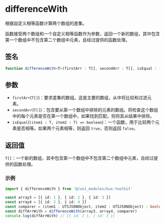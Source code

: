 # differenceWith

根据自定义相等函数计算两个数组的差集。

函数接受两个数组和一个自定义相等函数作为参数，返回一个新的数组，其中包含第一个数组中不包含第二个数组中元素，且经过提供的函数处理。

## 签名

```ts
function differenceWith<T>(firstArr : T[], secondArr : T[], isEqual : (item1 : T, item2 : T) => boolean) : T[]
```

## 参数

+ `firstArr`(`T[]`)：要求差集的数组。这是主要的数组，从中将比较和过滤元素。
+ `secondArr`(`T[]`)：包含要从第一个数组中排除的元素的数组。将检查这个数组中的每个元素是否在第一个数组中，如果找到匹配，则将其从结果中排除。
+ `isEqual`(`(item1 : T, item2 : T) => boolean`)：一个函数，用于比较两个元素是否相等。如果两个元素相等，则返回 `true`，否则返回 `false`。

## 返回值

`T[]`：一个新的数组，其中包含第一个数组中不包含第二个数组中元素，且经过提供的函数处理。

### 示例

```ts
import { differenceWith } from '@/uni_modules/kux-toolkit'

const array3 = [{ id: 1 }, { id: 2 }, { id: 3 }]
const array4 = [{ id: 2 }, { id: 4 }]
const comparer = (item1 : UTSJSONObject, item2 : UTSJSONObject) : boolean => item1.get('id') == item2.get('id')
const diffArrWith = differenceWith(array3, array4, comparer)
console.log(diffArrWith) // [{ id: 1 }, { id: 3 }]
```
